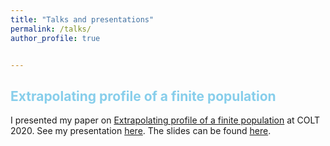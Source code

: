 ```yaml
---
title: "Talks and presentations"
permalink: /talks/
author_profile: true


---
```


<span style='color:skyblue'> Extrapolating profile of a finite population </span>
-----------------------------------------------------


I presented my paper on [Extrapolating profile of a finite population](https://janasoham.github.io/publication/COLT-urn)
at COLT 2020. See my presentation [here](https://www.youtube.com/watch?v=RtNtFULGRnA&ab_channel=COLT). The slides can be found [here](http://janasoham.github.io/files/COLT2020_presentation.pdf). 
